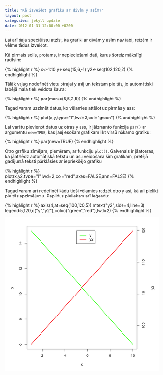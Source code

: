 ```yaml
---
title: "Kā izveidot grafiku ar divām y asīm?"
layout: post
categories: jekyll update
date: 2012-01-31 12:00:00 +0200
---
```




Lai arī daļa speciālistu atzīst, ka grafiki ar divām y asīm nav labi, reizēm ir vēlme tādus izveidot.

Kā pirmais solis, protams, ir nepieciešami dati, kurus šoreiz mākslīgi radīsim:


{% highlight r %}
x<-1:10
y<-seq(15,6,-1)
y2<-seq(102,120,2)
{% endhighlight %}

Tālāk vajag nodefinēt vietu otrajai y asij un tekstam pie tās, jo automātiski labējā mala tiek veidota šaura:


{% highlight r %}
par(mar=c(5,5,2,5))
{% endhighlight %}

Tagad varam uzzīmēt datus, ko vēlamies attēlot uz pirmās y ass:


{% highlight r %}
plot(x,y,type="l",lwd=2,col="green")
{% endhighlight %}

Lai varētu pievienot datus uz otras y ass, ir jāizmanto funkcija `par()` ar argumentu `new=TRUE`, kas ļauj esošam grafikam likt virsū nākamo grafiku:


{% highlight r %}
par(new=TRUE)
{% endhighlight %}

Otro grafiku zīmējam, piemēram, ar funkciju `plot()`. Galvenais ir jāatceras, ka jāatslēdz automātiskā tekstu un asu veidošana šim grafikam, pretējā gadījumā teksti pārklāsies ar iepriekšējo grafiku:


{% highlight r %}
plot(x,y2,type="l",lwd=2,col="red",axes=FALSE,ann=FALSE)
{% endhighlight %}

Tagad varam arī nedefinēt kādu tieši vēlamies redzēt otro y asi, kā arī pielikt pie tās apzīmējumu. Papildus pieliekam arī leģendu:


{% highlight r %}
axis(4,at=seq(100,120,5))
mtext("y2",side=4,line=3)
legend(5,120,c("y","y2"),col=c("green","red"),lwd=2)
{% endhighlight %}

![center](/figs/2012-01-31-divas-asis/divasis-1.png)
